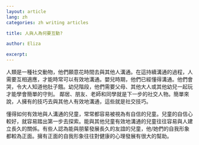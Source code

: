 ```yaml
---
layout: article
lang: zh
categories: zh writing articles

title: 人與人為何要互動? 

author: Eliza

excerpt: 
---
```


人類是一種社交動物，他們願意花時間去與其他人溝通。在這持續溝通的過程，人需要互相適應，才能時常可以有效地溝通。嬰兒時期，他們已經懂得溝通。他們會哭，令大人知道他肚子餓。幼兒階段，他們需要父母、其他大人或其他幼兒一起玩才能學會簡單的守則。 鄰居、朋友、老師和同學就是下一步的社交人物。簡單來說，人擁有的技巧去與其他人有效地溝通，這些就是社交技巧。

懂得如何有效地與人溝通的兒童，常常都容易被視為有自信的兒童。兒童的自信心較好，就容易踏出第一步去探索。能與其他兒童有效地溝通的兒童往往容易與人建立長久的關係。有些人認為能與朋輩發展長久的友誼的兒童，他/她們的自我形象都較為正面。擁有正面的自我形象往往對健康的心理發展有很大的幫助。